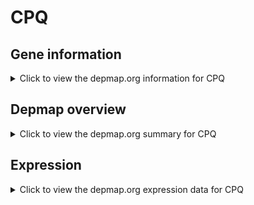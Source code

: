 <h1>CPQ</h1>

<h2>Gene information</h2>
<details>
  <summary>Click to view the depmap.org information for CPQ</summary>
  <p><a href="https://depmap.org/portal/gene/CPQ?tab=about" target="_BLANK">Open page in a new tab...</a></p>
  <iframe src="https://depmap.org/portal/gene/CPQ?tab=about" style="border:none;width:100%;height:800px"></iframe>
</details>

<h2>Depmap overview</h2>
<details>
  <summary>Click to view the depmap.org summary for CPQ</summary>
  <p><a href="https://depmap.org/portal/gene/CPQ?tab=overview" target="_BLANK">Open page in a new tab...</a></p>
  <iframe src="https://depmap.org/portal/gene/CPQ?tab=overview" style="border:none;width:100%;height:800px"></iframe>
</details>

<h2>Expression</h2>
<details>
  <summary>Click to view the depmap.org expression data for CPQ</summary>
  <p><a href="https://depmap.org/portal/gene/CPQ?tab=characterization" target="_BLANK">Open page in a new tab...</a></p>
  <iframe src="https://depmap.org/portal/gene/CPQ?tab=characterization" style="border:none;width:100%;height:800px"></iframe>
</details>


<!--
<h2>Reactome Pathway diagram</h2>
<details>
  <summary>Click to view the Reactome pathway for CPQ</summary>
  <p><a href="PURL" target="_BLANK">Open page in a new tab...</a></p>
  PNAME
</details>
-->


